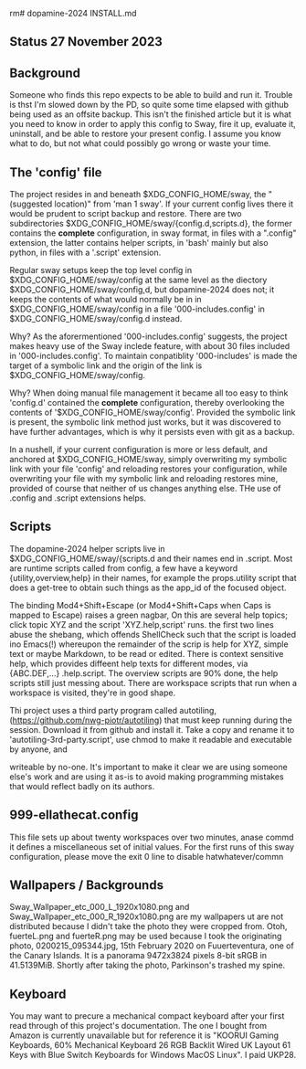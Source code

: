 rm# dopamine-2024 INSTALL.md

## Status 27 November 2023

## Background

Someone who finds this repo expects to be able to build and run it. Trouble is thst I'm slowed down by
the PD, so quite some time elapsed with github being used as an offsite backup. This isn't the finished
article but it is what you need to know in order to apply this config to Sway, fire it up, evaluate it,
uninstall, and be able to restore your present config. I assume you know what to do, but not what could
possibly go wrong or waste your time.

## The 'config' file

The project resides in and beneath $XDG_CONFIG_HOME/sway, the "(suggested location)" from 'man 1
sway'. If your current config lives there it would be prudent to script backup and restore. There are
two subdirectories $XDG_CONFIG_HOME/sway/{config.d,scripts.d}, the former contains the **complete**
configuration, in sway format, in files with a ".config" extension, the latter contains helper scripts,
in 'bash' mainly but also python, in files with a '.script' extension.

Regular sway setups keep the top level config in $XDG_CONFIG_HOME/sway/config at the same level as the
diectory $XDG_CONFIG_HOME/sway/config,d, but dopamine-2024 does not; it keeps the contents of what would
normally be in in $XDG_CONFIG_HOME/sway/config in a file '000-includes.config' in
$XDG_CONFIG_HOME/sway/config.d instead.

Why? As the aforermentioned '000-includes.config' suggests, the project makes heavy use of the Sway
inclede feature, with about 30 files included in '000-includes.config'. To maintain conpatiblity
'000-includes' is made the target of a symbolic link and the origin of the link is
$XDG_CONFIG_HOME/sway/config.

Why? When doing manual file management it became all too easy to think 'config.d' contained the
**complete** configuration, thereby overlooking the contents of '$XDG_CONFIG_HOME/sway/config'. Provided
the symbolic link is present, the symbolic link method just works, but it was discovered to have further
advantages, which is why it persists even with git as a backup.

In a nushell, if your current configuration is more or less default, and anchored at
$XDG_CONFIG_HOME/sway, simply overwriting my symbolic link with your file 'config' and reloading
restores your configuration, while overwriting your file with my symbolic link and reloading restores
mine, provided of course that neither of us changes anything else. THe use of .config and .script extensions helps.

## Scripts

The dopamine-2024 helper scripts live in $XDG_CONFIG_HOME/sway/{scripts.d and their names end
in .script. Most are runtime scripts called from config, a few have a keyword {utility,overview,help} in
their names, for example the props.utility script that does a get-tree to obtain such things as the
app_id of the focused object.

The binding Mod4+Shift+Escape (or Mod4+Shift+Caps when Caps is mapped to Escape) raises a green nagbar,
On this are several help topics; click topic XYZ and the script 'XYZ.help,script' runs. the first two
lines abuse the shebang, which offends ShellCheck such that the script is loaded ino Emacs(!) whereupon
the remainder of the scrip is help for XYZ, simple text or maybe Markdown, to be read or edited. There
is context sensitive help, which provides diffeent help texts for different modes, via {ABC.DEF,...}
.help.script. The overview scripts are 90% done, the help scripts still just messing about. There are
workspace scripts that run when a workspace is visited, they're in good shape.

 Thi project uses a third party program called autotiling, (https://github.com/nwg-piotr/autotiling)
 that must keep running during the session.  Download it from github and install it. Take a copy and
 rename it to 'autotiling-3rd-party.script', use chmod to make it readable and executable by anyone, and

 writeable by no-one. It's important to make it clear we are using someone else's work and are using it
 as-is to avoid making programming mistakes that would reflect badly on its authors.

## 999-ellathecat.config

This file sets up about twenty workspaces over two minutes, anase commd it defines a miscellaneous set
of initial values. For the first runs of this sway configuration, please move the exit 0 line to disable
hatwhatever/commn


## Wallpapers / Backgrounds

Sway_Wallpaper_etc_000_L_1920x1080.png and Sway_Wallpaper_etc_000_R_1920x1080.png are my wallpapers ut
are not distributed because I didn't take the photo they were cropped from. Otoh, fuerteL.png and
fuerteR.png may be used because I took the originating photo, 0200215_095344.jpg, 15th February 2020 on
Fuuerteventura, one of the Canary Islands. It is a panorama 9472x3824 pixels 8-bit sRGB in
41.5139MiB. Shortly after taking the photo, Parkinson's trashed my spine.

## Keyboard

You may want to precure a mechanical compact keyboard after your first read through of this project's
documentation. The one I bought from Amazon is currently unavailable but for reference it is "KOORUI
Gaming Keyboards, 60% Mechanical Keyboard 26 RGB Backlit Wired UK Layout 61 Keys with Blue Switch
Keyboards for Windows MacOS Linux". I paid UKP28.